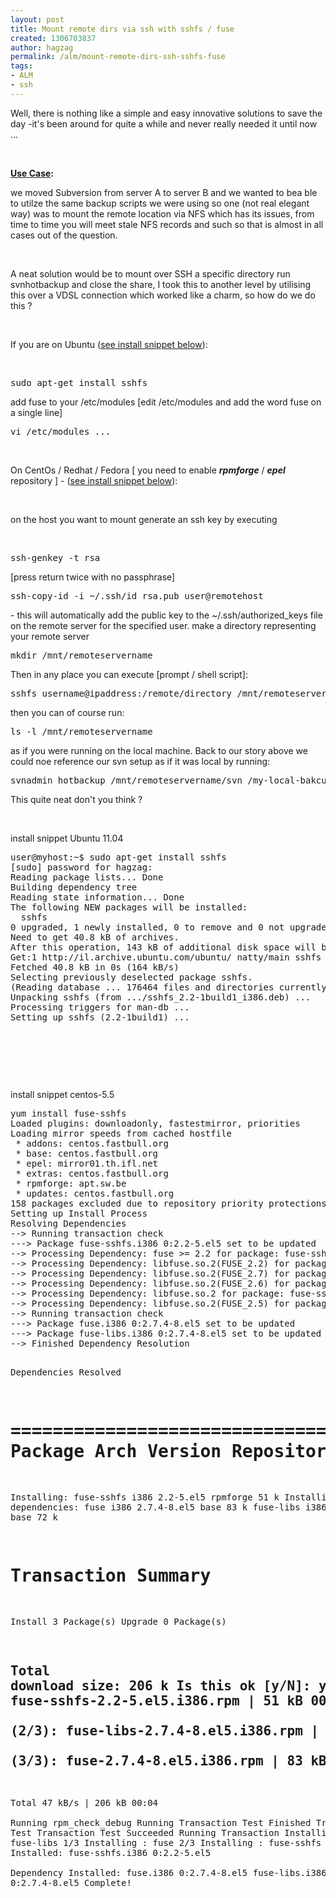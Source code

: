 ```yaml
---
layout: post
title: Mount remote dirs via ssh with sshfs / fuse
created: 1306703837
author: hagzag
permalink: /alm/mount-remote-dirs-ssh-sshfs-fuse
tags:
- ALM
- ssh
---
```

<p>Well, there is nothing like a simple and easy innovative solutions to save the day -it's been around for quite a while and never really needed it until now ...</p>
<p>&nbsp;</p>
<p><u><strong>Use Case</strong></u><strong>:</strong></p>
<p>we moved Subversion from server A to server B and we wanted to bea ble to utilze the same backup scripts we were using so one (not real elegant way) was to mount the remote location via NFS which has its issues, from time to time you will meet stale NFS records and such so that is almost in all cases out of the question.</p>
<p>&nbsp;</p>
<p>A neat solution would be to mount over SSH a specific directory run svnhotbackup and close the share, I took this to another level by utilising this over a VDSL connection which worked like a charm, so how do we do this ?</p>
<p>&nbsp;</p>
<p>If you are on Ubuntu (<a href="#aptget">see install snippet below</a>):</p>
<p>&nbsp;</p>
<pre title="code" class="brush: css;">
sudo apt-get install sshfs
</pre>
<p>add fuse to your /etc/modules [edit /etc/modules and add the word fuse on a single line]</p>
<pre title="code" class="brush: css;">
vi /etc/modules ...
</pre>
<p>&nbsp;</p>
<p>On CentOs / Redhat / Fedora [ you need to enable <em><strong>rpmforge</strong></em> / <em><strong>epel</strong></em> repository ] - (<a href="#yum">see install snippet below</a>):</p>
<p>&nbsp;</p>
<p>on the host you want to mount generate an ssh key by executing</p>
<p>&nbsp;</p>
<pre title="code" class="brush: css;">
ssh-genkey -t rsa 
</pre>
<p>[press return twice with no passphrase]</p>
<pre title="code" class="brush: css;">
ssh-copy-id -i ~/.ssh/id_rsa.pub user@remotehost
</pre>
<p>- this will automatically add the public key to the ~/.ssh/authorized_keys file on the remote server for the specified user.  make a directory representing your remote server</p>
<pre title="code" class="brush: css;">
mkdir /mnt/remoteservername
</pre>
<p>Then in any place you can execute [prompt / shell script]:</p>
<pre title="code" class="brush: css;">
sshfs username@ipaddress:/remote/directory /mnt/remoteservername
</pre>
<p>then you can of course run:</p>
<pre title="code" class="brush: css;">
ls -l /mnt/remoteservername 
</pre>
<p>as if you were running on the local machine.  Back to our story above we could noe reference our svn setup as if it was local by running:</p>
<pre title="code" class="brush: css;">
svnadmin hotbackup /mnt/remoteservername/svn /my-local-bakcup-directory.
</pre>
<p>This quite neat don't you think ?</p>
<p>&nbsp;</p>
<p><a name="aptget">install snippet Ubuntu 11.04</a></p>
<pre title="code" class="brush: c++;">
user@myhost:~$ sudo apt-get install sshfs
[sudo] password for hagzag: 
Reading package lists... Done
Building dependency tree       
Reading state information... Done
The following NEW packages will be installed:
  sshfs
0 upgraded, 1 newly installed, 0 to remove and 0 not upgraded.
Need to get 40.8 kB of archives.
After this operation, 143 kB of additional disk space will be used.
Get:1 http://il.archive.ubuntu.com/ubuntu/ natty/main sshfs i386 2.2-1build1 [40.8 kB]
Fetched 40.8 kB in 0s (164 kB/s)
Selecting previously deselected package sshfs.
(Reading database ... 176464 files and directories currently installed.)
Unpacking sshfs (from .../sshfs_2.2-1build1_i386.deb) ...
Processing triggers for man-db ...
Setting up sshfs (2.2-1build1) ...
</pre>
<p>&nbsp;</p>
<p>&nbsp;</p>
<p>&nbsp;</p>
<p><a name="yum">install snippet centos-5.5</a></p>
<pre class="brush: c++;" title="code">
yum install fuse-sshfs
Loaded plugins: downloadonly, fastestmirror, priorities
Loading mirror speeds from cached hostfile
 * addons: centos.fastbull.org
 * base: centos.fastbull.org
 * epel: mirror01.th.ifl.net
 * extras: centos.fastbull.org
 * rpmforge: apt.sw.be
 * updates: centos.fastbull.org
158 packages excluded due to repository priority protections
Setting up Install Process
Resolving Dependencies
--&gt; Running transaction check
---&gt; Package fuse-sshfs.i386 0:2.2-5.el5 set to be updated
--&gt; Processing Dependency: fuse &gt;= 2.2 for package: fuse-sshfs
--&gt; Processing Dependency: libfuse.so.2(FUSE_2.2) for package: fuse-sshfs
--&gt; Processing Dependency: libfuse.so.2(FUSE_2.7) for package: fuse-sshfs
--&gt; Processing Dependency: libfuse.so.2(FUSE_2.6) for package: fuse-sshfs
--&gt; Processing Dependency: libfuse.so.2 for package: fuse-sshfs
--&gt; Processing Dependency: libfuse.so.2(FUSE_2.5) for package: fuse-sshfs
--&gt; Running transaction check
---&gt; Package fuse.i386 0:2.7.4-8.el5 set to be updated
---&gt; Package fuse-libs.i386 0:2.7.4-8.el5 set to be updated
--&gt; Finished Dependency Resolution

Dependencies Resolved

=======================================================================================================
 Package                               Arch            Version            Repository         Size
=======================================================================================================
Installing:
 fuse-sshfs                            i386            2.2-5.el5          rpmforge            51 k
Installing for dependencies:
 fuse                                  i386            2.7.4-8.el5        base                83 k
 fuse-libs                             i386            2.7.4-8.el5        base                72 k

Transaction Summary
=======================================================================================================
Install       3 Package(s)
Upgrade       0 Package(s)

Total download size: 206 k
Is this ok [y/N]: y
Downloading Packages:
(1/3): fuse-sshfs-2.2-5.el5.i386.rpm                                               |  51 kB     00:00     
(2/3): fuse-libs-2.7.4-8.el5.i386.rpm                                              |  72 kB     00:01     
(3/3): fuse-2.7.4-8.el5.i386.rpm                                                   |  83 kB     00:00     
---------------------------------------------------------------------------------------------------------
Total                                                                      47 kB/s | 206 kB     00:04     
Running rpm_check_debug
Running Transaction Test
Finished Transaction Test
Transaction Test Succeeded
Running Transaction
  Installing     : fuse-libs       1/3 
  Installing     : fuse            2/3 
  Installing     : fuse-sshfs      3/3 
Installed:
  fuse-sshfs.i386 0:2.2-5.el5                                                                                                                                                                                  
Dependency Installed:
  fuse.i386 0:2.7.4-8.el5  fuse-libs.i386 0:2.7.4-8.el5 Complete!
</pre>
<p>&nbsp;</p>
